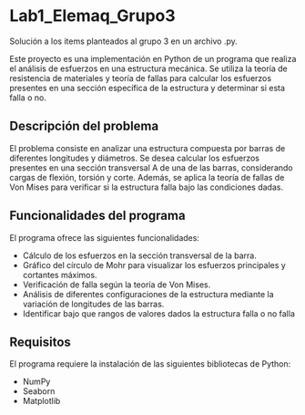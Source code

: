 # Lab1_Elemaq_Grupo3
Solución a los items planteados al grupo 3 en un archivo .py.

Este proyecto es una implementación en Python de un programa que realiza el análisis de esfuerzos en una estructura mecánica. Se utiliza la teoría de resistencia de materiales y teoría de fallas para calcular los esfuerzos presentes en una sección específica de la estructura y determinar si esta falla o no.

## Descripción del problema

El problema consiste en analizar una estructura compuesta por barras de diferentes longitudes y diámetros. Se desea calcular los esfuerzos presentes en una sección transversal A de una de las barras, considerando cargas de flexión, torsión y corte. Además, se aplica la teoría de fallas de Von Mises para verificar si la estructura falla bajo las condiciones dadas.

## Funcionalidades del programa

El programa ofrece las siguientes funcionalidades:

- Cálculo de los esfuerzos en la sección transversal de la barra.
- Gráfico del círculo de Mohr para visualizar los esfuerzos principales y cortantes máximos.
- Verificación de falla según la teoría de Von Mises.
- Análisis de diferentes configuraciones de la estructura mediante la variación de longitudes de las barras.
- Identificar bajo que rangos de valores dados la estructura falla o no falla

## Requisitos

El programa requiere la instalación de las siguientes bibliotecas de Python:

- NumPy
- Seaborn
- Matplotlib


